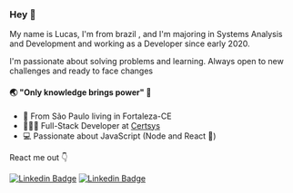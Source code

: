 ### Hey 👋

My name is Lucas, I'm from brazil , and I'm majoring in Systems Analysis and Development and working as a Developer since early 2020.

I'm passionate about solving problems and learning. Always open to new challenges and ready to face changes

#### 🌏 "Only knowledge brings power" 🧠

- 📍 From São Paulo living in Fortaleza-CE
- 👨🏽‍💻 Full-Stack Developer at [Certsys](https://www.certsys.com.br/)
- 💻 Passionate about JavaScript (Node and React 💛)

React me out 👇

[![Linkedin Badge](https://img.shields.io/badge/-Lucas%20Rocha-0E76A8?style=flat-square&logo=Linkedin&logoColor=white&link=https://www.linkedin.com/in/lucas-rocha-a723b8150/)](https://www.linkedin.com/in/lucas-rocha-a723b8150/) [![Linkedin Badge](https://img.shields.io/badge/-Lucas%20Rocha-E1306C?style=flat-square&logo=Instagram&logoColor=white&link=https://www.instagram.com/luskarocha_/)](https://www.instagram.com/luskarocha_/)
